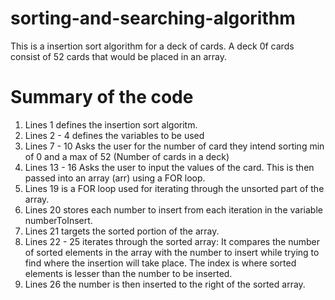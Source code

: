 # sorting-and-searching-algorithm

This is a insertion sort algorithm for a deck of cards.
A deck 0f cards consist of 52 cards that would be placed in an array.

# Summary of the code

1.  Lines 1 defines the insertion sort algoritm.
2.  Lines 2 - 4 defines the variables to be used
3.  Lines 7 - 10 Asks the user for the number of card they intend sorting min of 0 and a max of 52 (Number of cards in a deck)
4.  Lines 13 - 16 Asks the user to input the values of the card. This is then passed into an array (arr) using a FOR loop.
5.  Lines 19 is a FOR loop used for iterating through the unsorted part of the array.
6.  Lines 20 stores each number to insert from each iteration in the variable numberToInsert.
7.  Lines 21 targets the sorted portion of the array.
8.  Lines 22 - 25 iterates through the sorted array: It compares the number of sorted elements in the array with the number to insert while trying to find where the insertion will take place. The index is where sorted elements is lesser than the number to be inserted.
9.  Lines 26 the number is then inserted to the right of the sorted array.
